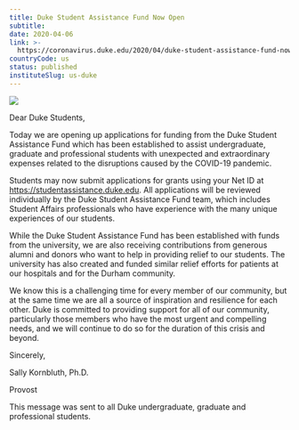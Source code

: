 ```yaml
---
title: Duke Student Assistance Fund Now Open
subtitle: 
date: 2020-04-06
link: >-
  https://coronavirus.duke.edu/2020/04/duke-student-assistance-fund-now-open/
countryCode: us
status: published
instituteSlug: us-duke
---
```

![](https://coronavirus.duke.edu/wp-content/uploads/2020/03/ms-icon-310x310-1-88x88.png)

Dear Duke Students,

Today we are opening up applications for funding from the Duke Student Assistance Fund which has been established to assist undergraduate, graduate and professional students with unexpected and extraordinary expenses related to the disruptions caused by the COVID-19 pandemic.

Students may now submit applications for grants using your Net ID at https://studentassistance.duke.edu. All applications will be reviewed individually by the Duke Student Assistance Fund team, which includes Student Affairs professionals who have experience with the many unique experiences of our students.

While the Duke Student Assistance Fund has been established with funds from the university, we are also receiving contributions from generous alumni and donors who want to help in providing relief to our students. The university has also created and funded similar relief efforts for patients at our hospitals and for the Durham community.

We know this is a challenging time for every member of our community, but at the same time we are all a source of inspiration and resilience for each other. Duke is committed to providing support for all of our community, particularly those members who have the most urgent and compelling needs, and we will continue to do so for the duration of this crisis and beyond.

Sincerely,

Sally Kornbluth, Ph.D.

Provost

This message was sent to all Duke undergraduate, graduate and professional students.